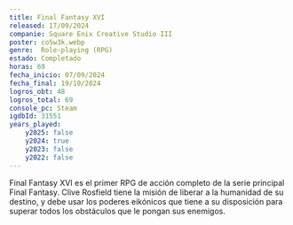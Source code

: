 ```yaml
---
title: Final Fantasy XVI
released: 17/09/2024
companie: Square Enix Creative Studio III
poster: co5w3k.webp
genre:  Role-playing (RPG)
estado: Completado
horas: 69
fecha_inicio: 07/09/2024
fecha_final: 19/10/2024
logros_obt: 48
logros_total: 69
console_pc: Steam
igdbId: 31551
years_played:
    y2025: false
    y2024: true
    y2023: false
    y2022: false
---
```


Final Fantasy XVI es el primer RPG de acción completo de la serie principal Final Fantasy. Clive Rosfield tiene la misión de liberar a la humanidad de su destino, y debe usar los poderes eikónicos que tiene a su disposición para superar todos los obstáculos que le pongan sus enemigos.